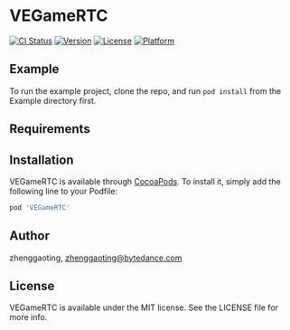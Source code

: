 # VEGameRTC

[![CI Status](https://img.shields.io/travis/zhenggaoting/VEGameRTC.svg?style=flat)](https://travis-ci.org/zhenggaoting/VEGameRTC)
[![Version](https://img.shields.io/cocoapods/v/VEGameRTC.svg?style=flat)](https://cocoapods.org/pods/VEGameRTC)
[![License](https://img.shields.io/cocoapods/l/VEGameRTC.svg?style=flat)](https://cocoapods.org/pods/VEGameRTC)
[![Platform](https://img.shields.io/cocoapods/p/VEGameRTC.svg?style=flat)](https://cocoapods.org/pods/VEGameRTC)

## Example

To run the example project, clone the repo, and run `pod install` from the Example directory first.

## Requirements

## Installation

VEGameRTC is available through [CocoaPods](https://cocoapods.org). To install
it, simply add the following line to your Podfile:

```ruby
pod 'VEGameRTC'
```

## Author

zhenggaoting, zhenggaoting@bytedance.com

## License

VEGameRTC is available under the MIT license. See the LICENSE file for more info.
